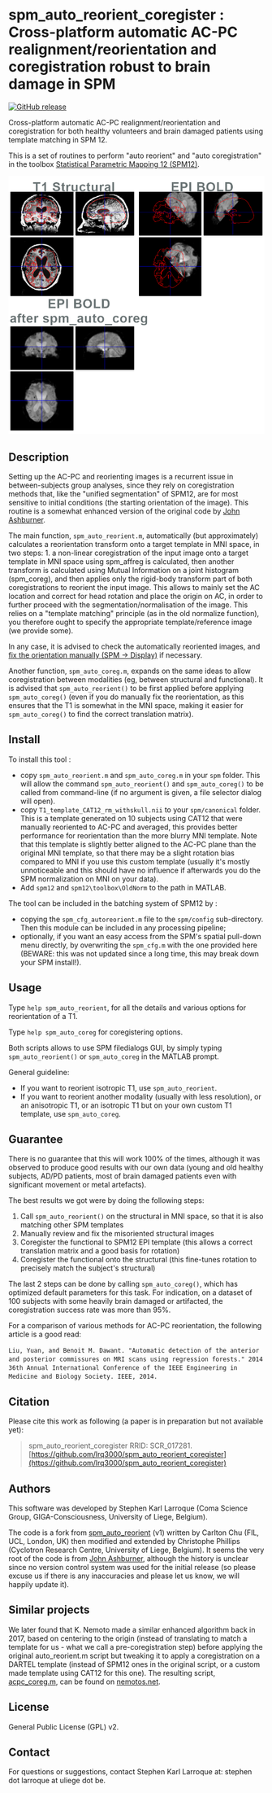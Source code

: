 # spm_auto_reorient_coregister : Cross-platform automatic AC-PC realignment/reorientation and coregistration robust to brain damage in SPM

[![GitHub release](https://img.shields.io/github/release/lrq3000/spm_auto_reorient_coregister.svg)](https://github.com/lrq3000/spm_auto_reorient_coregister/releases/)

Cross-platform automatic AC-PC realignment/reorientation and coregistration for both healthy volunteers and brain damaged patients using template matching in SPM 12.

This is a set of routines to perform "auto reorient" and "auto coregistration" in the toolbox [Statistical Parametric Mapping 12 (SPM12)](https://www.fil.ion.ucl.ac.uk/spm/).

![Automatic coregistration example using spm_auto_coreg.m](img/coreg.png)

## Description

Setting up the AC-PC and reorienting images is a recurrent issue in between-subjects group analyses, since they rely on coregistration methods that, like the "unified segmentation" of SPM12, are for most sensitive to initial conditions (the starting orientation of the image). This routine is a somewhat enhanced version of the original code by [John Ashburner](https://en.wikibooks.org/wiki/SPM/How-to#How_to_automatically_reorient_images?).

The main function, `spm_auto_reorient.m`, automatically (but approximately) calculates a reorientation transform onto a target template in MNI space, in two steps: 1. a non-linear coregistration of the input image onto a target template in MNI space using spm_affreg is calculated, then another transform is calculated using Mutual Information on a joint histogram (spm_coreg), and then applies only the rigid-body transform part of both coregistrations to reorient the input image. This allows to mainly set the AC location and correct for head rotation and place the origin on AC, in order to further proceed with the segmentation/normalisation of the image. This relies on a "template matching" principle (as in the old normalize function), you therefore ought to specify the appropriate template/reference image (we provide some).

In any case, it is advised to check the automatically reoriented images, and [fix the orientation manually (SPM -> Display)](https://en.wikibooks.org/wiki/SPM/How-to#How_to_manually_change_the_orientation_of_an_image?) if necessary.

Another function, `spm_auto_coreg.m`, expands on the same ideas to allow coregistration between modalities (eg, between structural and functional). It is advised that `spm_auto_reorient()` to be first applied before applying `spm_auto_coreg()` (even if you do manually fix the reorientation, as this ensures that the T1 is somewhat in the MNI space, making it easier for `spm_auto_coreg()` to find the correct translation matrix).

## Install

To install this tool :

* copy `spm_auto_reorient.m` and `spm_auto_coreg.m` in your `spm` folder. This will allow the command `spm_auto_reorient()` and `spm_auto_coreg()` to be called from command-line (if no argument is given, a file selector dialog will open).
* copy `T1_template_CAT12_rm_withskull.nii` to your `spm/canonical` folder. This is a template generated on 10 subjects using CAT12 that were manually reoriented to AC-PC and averaged, this provides better performance for reorientation than the more blurry MNI template. Note that this template is slightly better aligned to the AC-PC plane than the original MNI template, so that there may be a slight rotation bias compared to MNI if you use this custom template (usually it's mostly unnoticeable and this should have no influence if afterwards you do the SPM normalization on MNI on your data).
* Add `spm12` and `spm12\toolbox\OldNorm` to the path in MATLAB.

The tool can be included in the batching system of SPM12 by : 

- copying the `spm_cfg_autoreorient.m` file to the `spm/config` sub-directory. Then this module can be included in any processing pipeline;
- optionally, if you want an easy access from the SPM's spatial pull-down menu directly, by overwriting the `spm_cfg.m` with the one provided here (BEWARE: this was not updated since a long time, this may break down your SPM install!).

## Usage

Type `help spm_auto_reorient`, for all the details and various options for reorientation of a T1.

Type `help spm_auto_coreg` for coregistering options.

Both scripts allows to use SPM filedialogs GUI, by simply typing `spm_auto_reorient()` or `spm_auto_coreg` in the MATLAB prompt.

General guideline:

* If you want to reorient isotropic T1, use `spm_auto_reorient`.
* If you want to reorient another modality (usually with less resolution), or an anisotropic T1, or an isotropic T1 but on your own custom T1 template, use `spm_auto_coreg`.

## Guarantee

There is no guarantee that this will work 100% of the times, although it was observed to produce good results with our own data (young and old healthy subjects, AD/PD patients, most of brain damaged patients even with significant movement or metal artefacts).

The best results we got were by doing the following steps:

1. Call `spm_auto_reorient()` on the structural in MNI space, so that it is also matching other SPM templates
2. Manually review and fix the misoriented structural images
3. Coregister the functional to SPM12 EPI template (this allows a correct translation matrix and a good basis for rotation)
4. Coregister the functional onto the structural (this fine-tunes rotation to precisely match the subject's structural)

The last 2 steps can be done by calling `spm_auto_coreg()`, which has optimized default parameters for this task. For indication, on a dataset of 100 subjects with some heavily brain damaged or artifacted, the coregistration success rate was more than 95%.

For a comparison of various methods for AC-PC reorientation, the following article is a good read:

`Liu, Yuan, and Benoit M. Dawant. "Automatic detection of the anterior and posterior commissures on MRI scans using regression forests." 2014 36th Annual International Conference of the IEEE Engineering in Medicine and Biology Society. IEEE, 2014.`

## Citation

Please cite this work as following (a paper is in preparation but not available yet):

> spm_auto_reorient_coregister RRID: SCR_017281. [https://github.com/lrq3000/spm_auto_reorient_coregister](https://github.com/lrq3000/spm_auto_reorient_coregister)

## Authors

This software was developed by Stephen Karl Larroque (Coma Science Group, GIGA-Consciousness, University of Liege, Belgium).

The code is a fork from [spm_auto_reorient](<https://github.com/CyclotronResearchCentre/spm_auto_reorient>) (v1) written by Carlton Chu (FIL, UCL, London, UK) then modified and extended by Christophe Phillips (Cyclotron Research Centre, University of Liege, Belgium). It seems the very root of the code is from [John Ashburner](https://en.wikibooks.org/wiki/SPM/How-to#How_to_automatically_reorient_images?), although the history is unclear since no version control system was used for the initial release (so please excuse us if there is any inaccuracies and please let us know, we will happily update it).

## Similar projects

We later found that K. Nemoto made a similar enhanced algorithm back in 2017, based on centering to the origin (instead of translating to match a template for us - what we call a pre-coregistration step) before applying the original auto_reorient.m script but tweaking it to apply a coregistration on a DARTEL template (instead of SPM12 ones in the original script, or a custom made template using CAT12 for this one). The resulting script, [acpc_coreg.m](https://web.archive.org/web/20180727093129/http://www.nemotos.net/scripts/acpc_coreg.m), can be found on [nemotos.net](https://www.nemotos.net/?p=1892).

## License

General Public License (GPL) v2.

## Contact

For questions or suggestions, contact Stephen Karl Larroque at: stephen dot larroque at uliege dot be.
